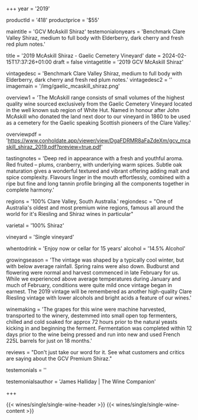 
+++
year = '2019'

productId = '418'
productprice = '$55'

maintitle = 'GCV McAskill Shiraz'
testemonialonyears = 'Benchmark Clare Valley Shiraz, medium to full body with Elderberry, dark cherry and fresh red plum notes.'


title = '2019 McAskill Shiraz - Gaelic Cemetery Vineyard'
date = 2024-02-15T17:37:26+01:00
draft = false
vintagetitle = '2019 GCV McAskill Shiraz'

vintagedesc = 'Benchmark Clare Valley Shiraz, medium to full body with Elderberry, dark cherry and fresh red plum notes.'
vintagedesc2 = ''
imagemain = '/img/gaelic_mcaskill_shiraz.png'



overview1 = 'The McAskill range consists of small volumes of the highest quality wine sourced exclusively from the Gaelic Cemetery Vineyard located in the well known sub region of White Hut. Named in honour after John McAskill who donated the land next door to our vineyard in 1860 to be used as a cemetery for the Gaelic speaking Scottish pioneers of the Clare Valley.'

overviewpdf = 'https://www.conholdate.app/viewer/view/DgaFDRMR8aFaZdeXm/gcv_mcaskill_shiraz_2019.pdf?preview=true.pdf'

tastingnotes = 'Deep red in appearance with a fresh and youthful aroma. Red fruited – plums, cranberry, with underlying warm spices. Subtle oak maturation gives a wonderful textured and vibrant offering adding malt and spice complexity. Flavours linger in the mouth effortlessly, combined with a ripe but fine and long tannin profile bringing all the components together in complete harmony.'

regions = '100% Clare Valley, South Australia.'
regiondesc = "One of Australia's oldest and most premium wine regions, famous all around the world for it's Riesling and Shiraz wines in particular"

varietal = '100% Shiraz'

vineyard = 'Single vineyard'

whentodrink = 'Enjoy now or cellar for 15 years'
alcohol = '14.5% Alcohol'


growingseason = 'The vintage was shaped by a typically cool winter, but with below average rainfall. Spring rains were also down. Budburst and flowering were normal and harvest commenced in late February for us. While we experienced above average temperatures during January and much of February, conditions were quite mild once vintage began in earnest. The 2019 vintage will be remembered as another high-quality Clare Riesling vintage with lower alcohols and bright acids a feature of our wines.'

winemaking = 'The grapes for this wine were machine harvested, transported to the winery, destemmed into small open top fermenters, chilled and cold soaked for approx 72 hours prior to the natural yeasts kicking in and beginning the ferment. Fermentation was completed within 12 days prior to the wine being pressed and run into new and used French 225L barrels for just on 18 months.'

reviews = "Don't just take our word for it. See what customers and critics are saying about the GCV Premium Shiraz."

testemonials = ''

testemonialsauthor = 'James Halliday | The Wine Companion'



+++

{{< wines/single/single-wine-header >}} 
{{< wines/single/single-wine-content >}} 








